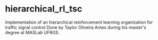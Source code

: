 # hierarchical_rl_tsc
Implementation of an hierarchical reinforcement learning organization for traffic signal control 
Done by Taylor Oliveira Antes during his master's degree at MASLab UFRGS.
